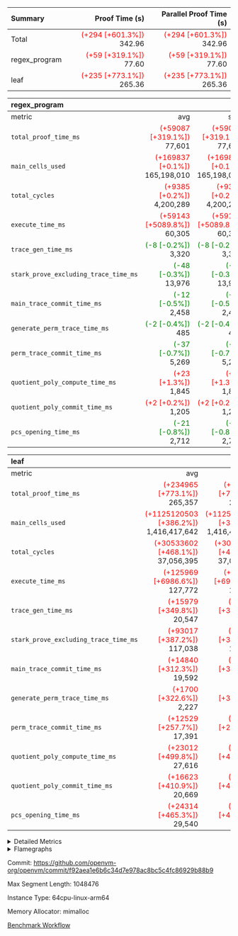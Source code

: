 | Summary | Proof Time (s) | Parallel Proof Time (s) |
|:---|---:|---:|
| Total | <span style='color: red'>(+294 [+601.3%])</span> 342.96 | <span style='color: red'>(+294 [+601.3%])</span> 342.96 |
| regex_program | <span style='color: red'>(+59 [+319.1%])</span> 77.60 | <span style='color: red'>(+59 [+319.1%])</span> 77.60 |
| leaf | <span style='color: red'>(+235 [+773.1%])</span> 265.36 | <span style='color: red'>(+235 [+773.1%])</span> 265.36 |


| regex_program |||||
|:---|---:|---:|---:|---:|
|metric|avg|sum|max|min|
| `total_proof_time_ms ` | <span style='color: red'>(+59087 [+319.1%])</span> 77,601 | <span style='color: red'>(+59087 [+319.1%])</span> 77,601 | <span style='color: red'>(+59087 [+319.1%])</span> 77,601 | <span style='color: red'>(+59087 [+319.1%])</span> 77,601 |
| `main_cells_used     ` | <span style='color: red'>(+169837 [+0.1%])</span> 165,198,010 | <span style='color: red'>(+169837 [+0.1%])</span> 165,198,010 | <span style='color: red'>(+169837 [+0.1%])</span> 165,198,010 | <span style='color: red'>(+169837 [+0.1%])</span> 165,198,010 |
| `total_cycles        ` | <span style='color: red'>(+9385 [+0.2%])</span> 4,200,289 | <span style='color: red'>(+9385 [+0.2%])</span> 4,200,289 | <span style='color: red'>(+9385 [+0.2%])</span> 4,200,289 | <span style='color: red'>(+9385 [+0.2%])</span> 4,200,289 |
| `execute_time_ms     ` | <span style='color: red'>(+59143 [+5089.8%])</span> 60,305 | <span style='color: red'>(+59143 [+5089.8%])</span> 60,305 | <span style='color: red'>(+59143 [+5089.8%])</span> 60,305 | <span style='color: red'>(+59143 [+5089.8%])</span> 60,305 |
| `trace_gen_time_ms   ` | <span style='color: green'>(-8 [-0.2%])</span> 3,320 | <span style='color: green'>(-8 [-0.2%])</span> 3,320 | <span style='color: green'>(-8 [-0.2%])</span> 3,320 | <span style='color: green'>(-8 [-0.2%])</span> 3,320 |
| `stark_prove_excluding_trace_time_ms` | <span style='color: green'>(-48 [-0.3%])</span> 13,976 | <span style='color: green'>(-48 [-0.3%])</span> 13,976 | <span style='color: green'>(-48 [-0.3%])</span> 13,976 | <span style='color: green'>(-48 [-0.3%])</span> 13,976 |
| `main_trace_commit_time_ms` | <span style='color: green'>(-12 [-0.5%])</span> 2,458 | <span style='color: green'>(-12 [-0.5%])</span> 2,458 | <span style='color: green'>(-12 [-0.5%])</span> 2,458 | <span style='color: green'>(-12 [-0.5%])</span> 2,458 |
| `generate_perm_trace_time_ms` | <span style='color: green'>(-2 [-0.4%])</span> 485 | <span style='color: green'>(-2 [-0.4%])</span> 485 | <span style='color: green'>(-2 [-0.4%])</span> 485 | <span style='color: green'>(-2 [-0.4%])</span> 485 |
| `perm_trace_commit_time_ms` | <span style='color: green'>(-37 [-0.7%])</span> 5,269 | <span style='color: green'>(-37 [-0.7%])</span> 5,269 | <span style='color: green'>(-37 [-0.7%])</span> 5,269 | <span style='color: green'>(-37 [-0.7%])</span> 5,269 |
| `quotient_poly_compute_time_ms` | <span style='color: red'>(+23 [+1.3%])</span> 1,845 | <span style='color: red'>(+23 [+1.3%])</span> 1,845 | <span style='color: red'>(+23 [+1.3%])</span> 1,845 | <span style='color: red'>(+23 [+1.3%])</span> 1,845 |
| `quotient_poly_commit_time_ms` | <span style='color: red'>(+2 [+0.2%])</span> 1,205 | <span style='color: red'>(+2 [+0.2%])</span> 1,205 | <span style='color: red'>(+2 [+0.2%])</span> 1,205 | <span style='color: red'>(+2 [+0.2%])</span> 1,205 |
| `pcs_opening_time_ms ` | <span style='color: green'>(-21 [-0.8%])</span> 2,712 | <span style='color: green'>(-21 [-0.8%])</span> 2,712 | <span style='color: green'>(-21 [-0.8%])</span> 2,712 | <span style='color: green'>(-21 [-0.8%])</span> 2,712 |

| leaf |||||
|:---|---:|---:|---:|---:|
|metric|avg|sum|max|min|
| `total_proof_time_ms ` | <span style='color: red'>(+234965 [+773.1%])</span> 265,357 | <span style='color: red'>(+234965 [+773.1%])</span> 265,357 | <span style='color: red'>(+234965 [+773.1%])</span> 265,357 | <span style='color: red'>(+234965 [+773.1%])</span> 265,357 |
| `main_cells_used     ` | <span style='color: red'>(+1125120503 [+386.2%])</span> 1,416,417,642 | <span style='color: red'>(+1125120503 [+386.2%])</span> 1,416,417,642 | <span style='color: red'>(+1125120503 [+386.2%])</span> 1,416,417,642 | <span style='color: red'>(+1125120503 [+386.2%])</span> 1,416,417,642 |
| `total_cycles        ` | <span style='color: red'>(+30533602 [+468.1%])</span> 37,056,395 | <span style='color: red'>(+30533602 [+468.1%])</span> 37,056,395 | <span style='color: red'>(+30533602 [+468.1%])</span> 37,056,395 | <span style='color: red'>(+30533602 [+468.1%])</span> 37,056,395 |
| `execute_time_ms     ` | <span style='color: red'>(+125969 [+6986.6%])</span> 127,772 | <span style='color: red'>(+125969 [+6986.6%])</span> 127,772 | <span style='color: red'>(+125969 [+6986.6%])</span> 127,772 | <span style='color: red'>(+125969 [+6986.6%])</span> 127,772 |
| `trace_gen_time_ms   ` | <span style='color: red'>(+15979 [+349.8%])</span> 20,547 | <span style='color: red'>(+15979 [+349.8%])</span> 20,547 | <span style='color: red'>(+15979 [+349.8%])</span> 20,547 | <span style='color: red'>(+15979 [+349.8%])</span> 20,547 |
| `stark_prove_excluding_trace_time_ms` | <span style='color: red'>(+93017 [+387.2%])</span> 117,038 | <span style='color: red'>(+93017 [+387.2%])</span> 117,038 | <span style='color: red'>(+93017 [+387.2%])</span> 117,038 | <span style='color: red'>(+93017 [+387.2%])</span> 117,038 |
| `main_trace_commit_time_ms` | <span style='color: red'>(+14840 [+312.3%])</span> 19,592 | <span style='color: red'>(+14840 [+312.3%])</span> 19,592 | <span style='color: red'>(+14840 [+312.3%])</span> 19,592 | <span style='color: red'>(+14840 [+312.3%])</span> 19,592 |
| `generate_perm_trace_time_ms` | <span style='color: red'>(+1700 [+322.6%])</span> 2,227 | <span style='color: red'>(+1700 [+322.6%])</span> 2,227 | <span style='color: red'>(+1700 [+322.6%])</span> 2,227 | <span style='color: red'>(+1700 [+322.6%])</span> 2,227 |
| `perm_trace_commit_time_ms` | <span style='color: red'>(+12529 [+257.7%])</span> 17,391 | <span style='color: red'>(+12529 [+257.7%])</span> 17,391 | <span style='color: red'>(+12529 [+257.7%])</span> 17,391 | <span style='color: red'>(+12529 [+257.7%])</span> 17,391 |
| `quotient_poly_compute_time_ms` | <span style='color: red'>(+23012 [+499.8%])</span> 27,616 | <span style='color: red'>(+23012 [+499.8%])</span> 27,616 | <span style='color: red'>(+23012 [+499.8%])</span> 27,616 | <span style='color: red'>(+23012 [+499.8%])</span> 27,616 |
| `quotient_poly_commit_time_ms` | <span style='color: red'>(+16623 [+410.9%])</span> 20,669 | <span style='color: red'>(+16623 [+410.9%])</span> 20,669 | <span style='color: red'>(+16623 [+410.9%])</span> 20,669 | <span style='color: red'>(+16623 [+410.9%])</span> 20,669 |
| `pcs_opening_time_ms ` | <span style='color: red'>(+24314 [+465.3%])</span> 29,540 | <span style='color: red'>(+24314 [+465.3%])</span> 29,540 | <span style='color: red'>(+24314 [+465.3%])</span> 29,540 | <span style='color: red'>(+24314 [+465.3%])</span> 29,540 |



<details>
<summary>Detailed Metrics</summary>

| group | num_segments | keygen_time_ms | commit_exe_time_ms |
| --- | --- | --- | --- |
| regex_program | 1 | 715 | 45 | 

| group | air_name | quotient_deg | interactions | constraints |
| --- | --- | --- | --- | --- |
| leaf | AccessAdapterAir<2> | 4 | 5 | 12 | 
| leaf | AccessAdapterAir<4> | 4 | 5 | 12 | 
| leaf | AccessAdapterAir<8> | 4 | 5 | 12 | 
| leaf | FriReducedOpeningAir | 4 | 35 | 59 | 
| leaf | NativePoseidon2Air<BabyBearParameters>, 1> | 4 | 31 | 302 | 
| leaf | PhantomAir | 4 | 3 | 4 | 
| leaf | ProgramAir | 1 | 1 | 4 | 
| leaf | VariableRangeCheckerAir | 1 | 1 | 4 | 
| leaf | VmAirWrapper<BranchNativeAdapterAir, BranchEqualCoreAir<1> | 2 | 11 | 23 | 
| leaf | VmAirWrapper<JalNativeAdapterAir, JalCoreAir> | 4 | 7 | 6 | 
| leaf | VmAirWrapper<NativeAdapterAir<2, 0>, PublicValuesCoreAir> | 4 | 11 | 23 | 
| leaf | VmAirWrapper<NativeAdapterAir<2, 1>, FieldArithmeticCoreAir> | 4 | 15 | 23 | 
| leaf | VmAirWrapper<NativeLoadStoreAdapterAir<1>, NativeLoadStoreCoreAir<1> | 4 | 15 | 24 | 
| leaf | VmAirWrapper<NativeVectorizedAdapterAir<4>, FieldExtensionCoreAir> | 4 | 15 | 23 | 
| leaf | VmConnectorAir | 4 | 3 | 8 | 
| leaf | VolatileBoundaryAir | 4 | 4 | 16 | 
| regex_program | AccessAdapterAir<16> | 2 | 5 | 14 | 
| regex_program | AccessAdapterAir<2> | 2 | 5 | 14 | 
| regex_program | AccessAdapterAir<32> | 2 | 5 | 14 | 
| regex_program | AccessAdapterAir<4> | 2 | 5 | 14 | 
| regex_program | AccessAdapterAir<64> | 2 | 5 | 14 | 
| regex_program | AccessAdapterAir<8> | 2 | 5 | 14 | 
| regex_program | BitwiseOperationLookupAir<8> | 2 | 2 | 4 | 
| regex_program | KeccakVmAir | 2 | 321 | 4,571 | 
| regex_program | MemoryMerkleAir<8> | 2 | 4 | 40 | 
| regex_program | PersistentBoundaryAir<8> | 2 | 3 | 6 | 
| regex_program | PhantomAir | 2 | 3 | 5 | 
| regex_program | Poseidon2PeripheryAir<BabyBearParameters>, 1> | 2 | 1 | 286 | 
| regex_program | ProgramAir | 1 | 1 | 4 | 
| regex_program | RangeTupleCheckerAir<2> | 1 | 1 | 4 | 
| regex_program | VariableRangeCheckerAir | 1 | 1 | 4 | 
| regex_program | VmAirWrapper<Rv32BaseAluAdapterAir, BaseAluCoreAir<4, 8> | 2 | 19 | 43 | 
| regex_program | VmAirWrapper<Rv32BaseAluAdapterAir, LessThanCoreAir<4, 8> | 2 | 17 | 39 | 
| regex_program | VmAirWrapper<Rv32BaseAluAdapterAir, ShiftCoreAir<4, 8> | 2 | 23 | 90 | 
| regex_program | VmAirWrapper<Rv32BranchAdapterAir, BranchEqualCoreAir<4> | 2 | 11 | 25 | 
| regex_program | VmAirWrapper<Rv32BranchAdapterAir, BranchLessThanCoreAir<4, 8> | 2 | 13 | 41 | 
| regex_program | VmAirWrapper<Rv32CondRdWriteAdapterAir, Rv32JalLuiCoreAir> | 2 | 10 | 22 | 
| regex_program | VmAirWrapper<Rv32HintStoreAdapterAir, Rv32HintStoreCoreAir> | 2 | 15 | 17 | 
| regex_program | VmAirWrapper<Rv32JalrAdapterAir, Rv32JalrCoreAir> | 2 | 16 | 20 | 
| regex_program | VmAirWrapper<Rv32LoadStoreAdapterAir, LoadSignExtendCoreAir<4, 8> | 2 | 18 | 33 | 
| regex_program | VmAirWrapper<Rv32LoadStoreAdapterAir, LoadStoreCoreAir<4> | 2 | 17 | 38 | 
| regex_program | VmAirWrapper<Rv32MultAdapterAir, DivRemCoreAir<4, 8> | 2 | 25 | 88 | 
| regex_program | VmAirWrapper<Rv32MultAdapterAir, MulHCoreAir<4, 8> | 2 | 24 | 38 | 
| regex_program | VmAirWrapper<Rv32MultAdapterAir, MultiplicationCoreAir<4, 8> | 2 | 19 | 26 | 
| regex_program | VmAirWrapper<Rv32RdWriteAdapterAir, Rv32AuipcCoreAir> | 2 | 11 | 15 | 
| regex_program | VmConnectorAir | 2 | 3 | 9 | 

| group | air_name | dsl_ir | idx | opcode | cells_used |
| --- | --- | --- | --- | --- | --- |
| leaf | <BranchNativeAdapterAir,BranchEqualCoreAir<1>> | AssertEqEI | 0 | BNE | 92 | 
| leaf | <BranchNativeAdapterAir,BranchEqualCoreAir<1>> | AssertEqV | 0 | BNE | 27,393 | 
| leaf | <BranchNativeAdapterAir,BranchEqualCoreAir<1>> | AssertEqVI | 0 | BNE | 2,599 | 
| leaf | <BranchNativeAdapterAir,BranchEqualCoreAir<1>> | AssertNeVI | 0 | BEQ | 23 | 
| leaf | <BranchNativeAdapterAir,BranchEqualCoreAir<1>> | For | 0 | BNE | 11,428,470 | 
| leaf | <BranchNativeAdapterAir,BranchEqualCoreAir<1>> | IfEq | 0 | BNE | 20,583,643 | 
| leaf | <BranchNativeAdapterAir,BranchEqualCoreAir<1>> | IfEqI | 0 | BNE | 41,174,163 | 
| leaf | <BranchNativeAdapterAir,BranchEqualCoreAir<1>> | IfNe | 0 | BEQ | 20,583,689 | 
| leaf | <BranchNativeAdapterAir,BranchEqualCoreAir<1>> | IfNeI | 0 | BEQ | 3,105 | 
| leaf | <BranchNativeAdapterAir,BranchEqualCoreAir<1>> | ZipFor | 0 | BNE | 5,710,601 | 
| leaf | <JalNativeAdapterAir,JalCoreAir> |  | 0 | JAL | 10 | 
| leaf | <JalNativeAdapterAir,JalCoreAir> | For | 0 | JAL | 257,890 | 
| leaf | <JalNativeAdapterAir,JalCoreAir> | IfNe | 0 | JAL | 20 | 
| leaf | <JalNativeAdapterAir,JalCoreAir> | ZipFor | 0 | JAL | 16,520 | 
| leaf | <NativeAdapterAir<2, 1>,FieldArithmeticCoreAir> | AddEI | 0 | ADD | 53,801,640 | 
| leaf | <NativeAdapterAir<2, 1>,FieldArithmeticCoreAir> | AddFI | 0 | ADD | 53,703,810 | 
| leaf | <NativeAdapterAir<2, 1>,FieldArithmeticCoreAir> | AddV | 0 | ADD | 68,250 | 
| leaf | <NativeAdapterAir<2, 1>,FieldArithmeticCoreAir> | AddVI | 0 | ADD | 136,212,570 | 
| leaf | <NativeAdapterAir<2, 1>,FieldArithmeticCoreAir> | Alloc | 0 | ADD | 1,591,140 | 
| leaf | <NativeAdapterAir<2, 1>,FieldArithmeticCoreAir> | Alloc | 0 | MUL | 826,890 | 
| leaf | <NativeAdapterAir<2, 1>,FieldArithmeticCoreAir> | For | 0 | ADD | 14,133,030 | 
| leaf | <NativeAdapterAir<2, 1>,FieldArithmeticCoreAir> | LoadF | 0 | ADD | 26,861,940 | 
| leaf | <NativeAdapterAir<2, 1>,FieldArithmeticCoreAir> | LoadF | 0 | MUL | 9,810 | 
| leaf | <NativeAdapterAir<2, 1>,FieldArithmeticCoreAir> | LoadHeapPtr | 0 | ADD | 30 | 
| leaf | <NativeAdapterAir<2, 1>,FieldArithmeticCoreAir> | LoadV | 0 | ADD | 13,554,510 | 
| leaf | <NativeAdapterAir<2, 1>,FieldArithmeticCoreAir> | LoadV | 0 | MUL | 13,551,960 | 
| leaf | <NativeAdapterAir<2, 1>,FieldArithmeticCoreAir> | MulEF | 0 | MUL | 3,240 | 
| leaf | <NativeAdapterAir<2, 1>,FieldArithmeticCoreAir> | MulF | 0 | MUL | 3,780 | 
| leaf | <NativeAdapterAir<2, 1>,FieldArithmeticCoreAir> | MulFI | 0 | MUL | 810 | 
| leaf | <NativeAdapterAir<2, 1>,FieldArithmeticCoreAir> | MulVI | 0 | MUL | 82,860 | 
| leaf | <NativeAdapterAir<2, 1>,FieldArithmeticCoreAir> | StoreF | 0 | ADD | 53,715,090 | 
| leaf | <NativeAdapterAir<2, 1>,FieldArithmeticCoreAir> | StoreF | 0 | MUL | 12,600 | 
| leaf | <NativeAdapterAir<2, 1>,FieldArithmeticCoreAir> | StoreHintWord | 0 | ADD | 14,099,820 | 
| leaf | <NativeAdapterAir<2, 1>,FieldArithmeticCoreAir> | StoreV | 0 | ADD | 49,920 | 
| leaf | <NativeAdapterAir<2, 1>,FieldArithmeticCoreAir> | StoreV | 0 | MUL | 46,770 | 
| leaf | <NativeAdapterAir<2, 1>,FieldArithmeticCoreAir> | SubV | 0 | SUB | 810 | 
| leaf | <NativeAdapterAir<2, 1>,FieldArithmeticCoreAir> | SubVI | 0 | SUB | 26,848,290 | 
| leaf | <NativeAdapterAir<2, 1>,FieldArithmeticCoreAir> | UnsafeCastVF | 0 | ADD | 810 | 
| leaf | <NativeAdapterAir<2, 1>,FieldArithmeticCoreAir> | ZipFor | 0 | ADD | 14,110,950 | 
| leaf | <NativeLoadStoreAdapterAir<1>,NativeLoadStoreCoreAir<1>> |  | 0 | STOREW | 31 | 
| leaf | <NativeLoadStoreAdapterAir<1>,NativeLoadStoreCoreAir<1>> | AddEFFI | 0 | LOADW | 27,743,140 | 
| leaf | <NativeLoadStoreAdapterAir<1>,NativeLoadStoreCoreAir<1>> | AddEFFI | 0 | STOREW | 83,229,420 | 
| leaf | <NativeLoadStoreAdapterAir<1>,NativeLoadStoreCoreAir<1>> | Alloc | 0 | LOADW | 1,644,178 | 
| leaf | <NativeLoadStoreAdapterAir<1>,NativeLoadStoreCoreAir<1>> | For | 0 | LOADW | 1,798 | 
| leaf | <NativeLoadStoreAdapterAir<1>,NativeLoadStoreCoreAir<1>> | For | 0 | STOREW | 797,661 | 
| leaf | <NativeLoadStoreAdapterAir<1>,NativeLoadStoreCoreAir<1>> | ImmE | 0 | STOREW | 124 | 
| leaf | <NativeLoadStoreAdapterAir<1>,NativeLoadStoreCoreAir<1>> | ImmF | 0 | STOREW | 4,960 | 
| leaf | <NativeLoadStoreAdapterAir<1>,NativeLoadStoreCoreAir<1>> | ImmV | 0 | STOREW | 97,129,727 | 
| leaf | <NativeLoadStoreAdapterAir<1>,NativeLoadStoreCoreAir<1>> | LoadE | 0 | LOADW | 116,064 | 
| leaf | <NativeLoadStoreAdapterAir<1>,NativeLoadStoreCoreAir<1>> | LoadF | 0 | LOADW | 83,244,641 | 
| leaf | <NativeLoadStoreAdapterAir<1>,NativeLoadStoreCoreAir<1>> | LoadV | 0 | LOADW | 14,905,451 | 
| leaf | <NativeLoadStoreAdapterAir<1>,NativeLoadStoreCoreAir<1>> | MulEI | 0 | STOREW | 110,972,560 | 
| leaf | <NativeLoadStoreAdapterAir<1>,NativeLoadStoreCoreAir<1>> | StoreE | 0 | STOREW | 27,862,304 | 
| leaf | <NativeLoadStoreAdapterAir<1>,NativeLoadStoreCoreAir<1>> | StoreF | 0 | STOREW | 55,509,530 | 
| leaf | <NativeLoadStoreAdapterAir<1>,NativeLoadStoreCoreAir<1>> | StoreHintWord | 0 | SHINTW | 15,359,539 | 
| leaf | <NativeLoadStoreAdapterAir<1>,NativeLoadStoreCoreAir<1>> | StoreV | 0 | STOREW | 1,518,907 | 
| leaf | <NativeLoadStoreAdapterAir<1>,NativeLoadStoreCoreAir<1>> | ZipFor | 0 | LOADW | 51,243 | 
| leaf | <NativeVectorizedAdapterAir<4>,FieldExtensionCoreAir> | AddE | 0 | FE4ADD | 26,849,280 | 
| leaf | <NativeVectorizedAdapterAir<4>,FieldExtensionCoreAir> | MulEI | 0 | BBE4MUL | 35,797,600 | 
| leaf | Arc<BabyBearParameters>, 1> | Poseidon2PermuteBabyBear | 0 | PERM_POS2 | 77,868,132 | 
| leaf | PhantomAir | CT-InitializePcsConst | 0 | PHANTOM | 12 | 
| leaf | PhantomAir | CT-ReadProofsFromInput | 0 | PHANTOM | 12 | 
| leaf | PhantomAir | CT-VerifyProofs | 0 | PHANTOM | 6 | 
| leaf | PhantomAir | CT-stage-c-build-rounds | 0 | PHANTOM | 12 | 
| leaf | PhantomAir | CT-stage-d-verifier-verify | 0 | PHANTOM | 6 | 
| leaf | PhantomAir | CT-stage-d-verify-pcs | 0 | PHANTOM | 6 | 
| leaf | PhantomAir | HintInputVec | 0 | PHANTOM | 152,850 | 

| group | air_name | dsl_ir | opcode | segment | cells_used |
| --- | --- | --- | --- | --- | --- |
| regex_program | <Rv32BaseAluAdapterAir,BaseAluCoreAir<4, 8>> |  | ADD | 0 | 36,618,768 | 
| regex_program | <Rv32BaseAluAdapterAir,BaseAluCoreAir<4, 8>> |  | AND | 0 | 1,912,104 | 
| regex_program | <Rv32BaseAluAdapterAir,BaseAluCoreAir<4, 8>> |  | OR | 0 | 847,584 | 
| regex_program | <Rv32BaseAluAdapterAir,BaseAluCoreAir<4, 8>> |  | SUB | 0 | 1,532,952 | 
| regex_program | <Rv32BaseAluAdapterAir,BaseAluCoreAir<4, 8>> |  | XOR | 0 | 344,232 | 
| regex_program | <Rv32BaseAluAdapterAir,LessThanCoreAir<4, 8>> |  | SLT | 0 | 185 | 
| regex_program | <Rv32BaseAluAdapterAir,LessThanCoreAir<4, 8>> |  | SLTU | 0 | 1,237,798 | 
| regex_program | <Rv32BaseAluAdapterAir,ShiftCoreAir<4, 8>> |  | SLL | 0 | 11,318,044 | 
| regex_program | <Rv32BaseAluAdapterAir,ShiftCoreAir<4, 8>> |  | SRA | 0 | 53 | 
| regex_program | <Rv32BaseAluAdapterAir,ShiftCoreAir<4, 8>> |  | SRL | 0 | 269,770 | 
| regex_program | <Rv32BranchAdapterAir,BranchEqualCoreAir<4>> |  | BEQ | 0 | 4,880,538 | 
| regex_program | <Rv32BranchAdapterAir,BranchEqualCoreAir<4>> |  | BNE | 0 | 2,691,832 | 
| regex_program | <Rv32BranchAdapterAir,BranchLessThanCoreAir<4, 8>> |  | BGE | 0 | 9,408 | 
| regex_program | <Rv32BranchAdapterAir,BranchLessThanCoreAir<4, 8>> |  | BGEU | 0 | 3,890,944 | 
| regex_program | <Rv32BranchAdapterAir,BranchLessThanCoreAir<4, 8>> |  | BLT | 0 | 164,512 | 
| regex_program | <Rv32BranchAdapterAir,BranchLessThanCoreAir<4, 8>> |  | BLTU | 0 | 2,273,600 | 
| regex_program | <Rv32CondRdWriteAdapterAir,Rv32JalLuiCoreAir> |  | JAL | 0 | 1,190,322 | 
| regex_program | <Rv32CondRdWriteAdapterAir,Rv32JalLuiCoreAir> |  | LUI | 0 | 800,964 | 
| regex_program | <Rv32HintStoreAdapterAir,Rv32HintStoreCoreAir> |  | HINT_STOREW | 0 | 331,942 | 
| regex_program | <Rv32JalrAdapterAir,Rv32JalrCoreAir> |  | JALR | 0 | 3,652,404 | 
| regex_program | <Rv32LoadStoreAdapterAir,LoadSignExtendCoreAir<4, 8>> |  | LOADB | 0 | 24,255 | 
| regex_program | <Rv32LoadStoreAdapterAir,LoadSignExtendCoreAir<4, 8>> |  | LOADH | 0 | 280 | 
| regex_program | <Rv32LoadStoreAdapterAir,LoadStoreCoreAir<4>> |  | LOADBU | 0 | 1,093,200 | 
| regex_program | <Rv32LoadStoreAdapterAir,LoadStoreCoreAir<4>> |  | LOADHU | 0 | 3,800 | 
| regex_program | <Rv32LoadStoreAdapterAir,LoadStoreCoreAir<4>> |  | LOADW | 0 | 45,715,640 | 
| regex_program | <Rv32LoadStoreAdapterAir,LoadStoreCoreAir<4>> |  | STOREB | 0 | 509,480 | 
| regex_program | <Rv32LoadStoreAdapterAir,LoadStoreCoreAir<4>> |  | STOREH | 0 | 402,960 | 
| regex_program | <Rv32LoadStoreAdapterAir,LoadStoreCoreAir<4>> |  | STOREW | 0 | 30,916,880 | 
| regex_program | <Rv32MultAdapterAir,DivRemCoreAir<4, 8>> |  | DIVU | 0 | 6,498 | 
| regex_program | <Rv32MultAdapterAir,MulHCoreAir<4, 8>> |  | MULHU | 0 | 9,516 | 
| regex_program | <Rv32MultAdapterAir,MultiplicationCoreAir<4, 8>> |  | MUL | 0 | 1,614,697 | 
| regex_program | <Rv32RdWriteAdapterAir,Rv32AuipcCoreAir> |  | AUIPC | 0 | 830,676 | 
| regex_program | KeccakVmAir |  | KECCAK256 | 0 | 75,936 | 
| regex_program | PhantomAir |  | PHANTOM | 0 | 1,734 | 

| group | air_name | idx | rows | prep_cols | perm_cols | main_cols | cells |
| --- | --- | --- | --- | --- | --- | --- | --- |
| leaf | AccessAdapterAir<2> | 0 | 16,777,216 |  | 16 | 11 | 452,984,832 | 
| leaf | AccessAdapterAir<4> | 0 | 8,388,608 |  | 16 | 13 | 243,269,632 | 
| leaf | AccessAdapterAir<8> | 0 | 524,288 |  | 16 | 17 | 17,301,504 | 
| leaf | NativePoseidon2Air<BabyBearParameters>, 1> | 0 | 262,144 |  | 36 | 348 | 100,663,296 | 
| leaf | PhantomAir | 0 | 32,768 |  | 8 | 6 | 458,752 | 
| leaf | ProgramAir | 0 | 524,288 |  | 8 | 10 | 9,437,184 | 
| leaf | VariableRangeCheckerAir | 0 | 262,144 | 2 | 8 | 1 | 2,359,296 | 
| leaf | VmAirWrapper<BranchNativeAdapterAir, BranchEqualCoreAir<1> | 0 | 8,388,608 |  | 28 | 23 | 427,819,008 | 
| leaf | VmAirWrapper<JalNativeAdapterAir, JalCoreAir> | 0 | 32,768 |  | 12 | 10 | 720,896 | 
| leaf | VmAirWrapper<NativeAdapterAir<2, 1>, FieldArithmeticCoreAir> | 0 | 16,777,216 |  | 20 | 30 | 838,860,800 | 
| leaf | VmAirWrapper<NativeLoadStoreAdapterAir<1>, NativeLoadStoreCoreAir<1> | 0 | 16,777,216 |  | 20 | 31 | 855,638,016 | 
| leaf | VmAirWrapper<NativeVectorizedAdapterAir<4>, FieldExtensionCoreAir> | 0 | 2,097,152 |  | 20 | 40 | 125,829,120 | 
| leaf | VmConnectorAir | 0 | 2 | 1 | 8 | 4 | 24 | 
| leaf | VolatileBoundaryAir | 0 | 2,097,152 |  | 8 | 11 | 39,845,888 | 

| group | air_name | segment | rows | prep_cols | perm_cols | main_cols | cells |
| --- | --- | --- | --- | --- | --- | --- | --- |
| regex_program | AccessAdapterAir<2> | 0 | 64 |  | 24 | 11 | 2,240 | 
| regex_program | AccessAdapterAir<4> | 0 | 32 |  | 24 | 13 | 1,184 | 
| regex_program | AccessAdapterAir<8> | 0 | 131,072 |  | 24 | 17 | 5,373,952 | 
| regex_program | BitwiseOperationLookupAir<8> | 0 | 65,536 | 3 | 8 | 2 | 655,360 | 
| regex_program | KeccakVmAir | 0 | 32 |  | 1,288 | 3,164 | 142,464 | 
| regex_program | MemoryMerkleAir<8> | 0 | 131,072 |  | 20 | 32 | 6,815,744 | 
| regex_program | PersistentBoundaryAir<8> | 0 | 131,072 |  | 12 | 20 | 4,194,304 | 
| regex_program | PhantomAir | 0 | 512 |  | 12 | 6 | 9,216 | 
| regex_program | Poseidon2PeripheryAir<BabyBearParameters>, 1> | 0 | 16,384 |  | 8 | 300 | 5,046,272 | 
| regex_program | ProgramAir | 0 | 131,072 |  | 8 | 10 | 2,359,296 | 
| regex_program | RangeTupleCheckerAir<2> | 0 | 524,288 | 2 | 8 | 1 | 4,718,592 | 
| regex_program | VariableRangeCheckerAir | 0 | 262,144 | 2 | 8 | 1 | 2,359,296 | 
| regex_program | VmAirWrapper<Rv32BaseAluAdapterAir, BaseAluCoreAir<4, 8> | 0 | 2,097,152 |  | 80 | 36 | 243,269,632 | 
| regex_program | VmAirWrapper<Rv32BaseAluAdapterAir, LessThanCoreAir<4, 8> | 0 | 65,536 |  | 40 | 37 | 5,046,272 | 
| regex_program | VmAirWrapper<Rv32BaseAluAdapterAir, ShiftCoreAir<4, 8> | 0 | 262,144 |  | 52 | 53 | 27,525,120 | 
| regex_program | VmAirWrapper<Rv32BranchAdapterAir, BranchEqualCoreAir<4> | 0 | 524,288 |  | 48 | 26 | 38,797,312 | 
| regex_program | VmAirWrapper<Rv32BranchAdapterAir, BranchLessThanCoreAir<4, 8> | 0 | 262,144 |  | 56 | 32 | 23,068,672 | 
| regex_program | VmAirWrapper<Rv32CondRdWriteAdapterAir, Rv32JalLuiCoreAir> | 0 | 131,072 |  | 44 | 18 | 8,126,464 | 
| regex_program | VmAirWrapper<Rv32HintStoreAdapterAir, Rv32HintStoreCoreAir> | 0 | 16,384 |  | 36 | 26 | 1,015,808 | 
| regex_program | VmAirWrapper<Rv32JalrAdapterAir, Rv32JalrCoreAir> | 0 | 131,072 |  | 36 | 28 | 8,388,608 | 
| regex_program | VmAirWrapper<Rv32LoadStoreAdapterAir, LoadSignExtendCoreAir<4, 8> | 0 | 1,024 |  | 76 | 35 | 113,664 | 
| regex_program | VmAirWrapper<Rv32LoadStoreAdapterAir, LoadStoreCoreAir<4> | 0 | 2,097,152 |  | 72 | 40 | 234,881,024 | 
| regex_program | VmAirWrapper<Rv32MultAdapterAir, DivRemCoreAir<4, 8> | 0 | 128 |  | 104 | 57 | 20,608 | 
| regex_program | VmAirWrapper<Rv32MultAdapterAir, MulHCoreAir<4, 8> | 0 | 256 |  | 100 | 39 | 35,584 | 
| regex_program | VmAirWrapper<Rv32MultAdapterAir, MultiplicationCoreAir<4, 8> | 0 | 65,536 |  | 80 | 31 | 7,274,496 | 
| regex_program | VmAirWrapper<Rv32RdWriteAdapterAir, Rv32AuipcCoreAir> | 0 | 65,536 |  | 28 | 21 | 3,211,264 | 
| regex_program | VmConnectorAir | 0 | 2 | 1 | 12 | 4 | 32 | 

| group | chip_name | idx | rows_used |
| --- | --- | --- | --- |
| leaf | <BranchNativeAdapterAir,BranchEqualCoreAir<1>> | 0 | 4,326,686 | 
| leaf | <JalNativeAdapterAir,JalCoreAir> | 0 | 27,444 | 
| leaf | <NativeAdapterAir<2, 1>,FieldArithmeticCoreAir> | 0 | 14,109,711 | 
| leaf | <NativeLoadStoreAdapterAir<1>,NativeLoadStoreCoreAir<1>> | 0 | 16,777,139 | 
| leaf | <NativeVectorizedAdapterAir<4>,FieldExtensionCoreAir> | 0 | 1,566,172 | 
| leaf | AccessAdapter<2> | 0 | 11,634,604 | 
| leaf | AccessAdapter<4> | 0 | 5,817,302 | 
| leaf | AccessAdapter<8> | 0 | 447,520 | 
| leaf | Arc<BabyBearParameters>, 1> | 0 | 223,759 | 
| leaf | Boundary | 0 | 1,891,902 | 
| leaf | PhantomAir | 0 | 25,484 | 
| leaf | ProgramChip | 0 | 292,385 | 
| leaf | VariableRangeCheckerAir | 0 | 262,144 | 
| leaf | VmConnectorAir | 0 | 2 | 

| group | chip_name | segment | rows_used |
| --- | --- | --- | --- |
| regex_program | <Rv32BaseAluAdapterAir,BaseAluCoreAir<4, 8>> | 0 | 1,145,990 | 
| regex_program | <Rv32BaseAluAdapterAir,LessThanCoreAir<4, 8>> | 0 | 33,459 | 
| regex_program | <Rv32BaseAluAdapterAir,ShiftCoreAir<4, 8>> | 0 | 218,639 | 
| regex_program | <Rv32BranchAdapterAir,BranchEqualCoreAir<4>> | 0 | 291,245 | 
| regex_program | <Rv32BranchAdapterAir,BranchLessThanCoreAir<4, 8>> | 0 | 198,077 | 
| regex_program | <Rv32CondRdWriteAdapterAir,Rv32JalLuiCoreAir> | 0 | 110,627 | 
| regex_program | <Rv32HintStoreAdapterAir,Rv32HintStoreCoreAir> | 0 | 12,767 | 
| regex_program | <Rv32JalrAdapterAir,Rv32JalrCoreAir> | 0 | 130,443 | 
| regex_program | <Rv32LoadStoreAdapterAir,LoadSignExtendCoreAir<4, 8>> | 0 | 701 | 
| regex_program | <Rv32LoadStoreAdapterAir,LoadStoreCoreAir<4>> | 0 | 1,966,049 | 
| regex_program | <Rv32MultAdapterAir,DivRemCoreAir<4, 8>> | 0 | 114 | 
| regex_program | <Rv32MultAdapterAir,MulHCoreAir<4, 8>> | 0 | 244 | 
| regex_program | <Rv32MultAdapterAir,MultiplicationCoreAir<4, 8>> | 0 | 52,087 | 
| regex_program | <Rv32RdWriteAdapterAir,Rv32AuipcCoreAir> | 0 | 39,557 | 
| regex_program | AccessAdapter<2> | 0 | 42 | 
| regex_program | AccessAdapter<4> | 0 | 22 | 
| regex_program | AccessAdapter<8> | 0 | 69,206 | 
| regex_program | Arc<BabyBearParameters>, 1> | 0 | 14,005 | 
| regex_program | BitwiseOperationLookupAir<8> | 0 | 65,536 | 
| regex_program | Boundary | 0 | 69,206 | 
| regex_program | KeccakVmAir | 0 | 24 | 
| regex_program | Merkle | 0 | 70,444 | 
| regex_program | PhantomAir | 0 | 289 | 
| regex_program | ProgramChip | 0 | 89,891 | 
| regex_program | RangeTupleCheckerAir<2> | 0 | 524,288 | 
| regex_program | VariableRangeCheckerAir | 0 | 262,144 | 
| regex_program | VmConnectorAir | 0 | 2 | 

| group | dsl_ir | idx | opcode | frequency |
| --- | --- | --- | --- | --- |
| leaf |  | 0 | JAL | 1 | 
| leaf |  | 0 | STOREW | 2 | 
| leaf | AddE | 0 | FE4ADD | 671,232 | 
| leaf | AddEFFI | 0 | LOADW | 894,940 | 
| leaf | AddEFFI | 0 | STOREW | 2,684,820 | 
| leaf | AddEI | 0 | ADD | 1,793,388 | 
| leaf | AddFI | 0 | ADD | 1,790,127 | 
| leaf | AddV | 0 | ADD | 2,275 | 
| leaf | AddVI | 0 | ADD | 4,540,419 | 
| leaf | Alloc | 0 | ADD | 53,038 | 
| leaf | Alloc | 0 | LOADW | 53,038 | 
| leaf | Alloc | 0 | MUL | 27,563 | 
| leaf | AssertEqEI | 0 | BNE | 4 | 
| leaf | AssertEqV | 0 | BNE | 1,191 | 
| leaf | AssertEqVI | 0 | BNE | 113 | 
| leaf | AssertNeVI | 0 | BEQ | 1 | 
| leaf | CT-InitializePcsConst | 0 | PHANTOM | 2 | 
| leaf | CT-ReadProofsFromInput | 0 | PHANTOM | 2 | 
| leaf | CT-VerifyProofs | 0 | PHANTOM | 1 | 
| leaf | CT-stage-c-build-rounds | 0 | PHANTOM | 2 | 
| leaf | CT-stage-d-verifier-verify | 0 | PHANTOM | 1 | 
| leaf | CT-stage-d-verify-pcs | 0 | PHANTOM | 1 | 
| leaf | For | 0 | ADD | 471,101 | 
| leaf | For | 0 | BNE | 496,890 | 
| leaf | For | 0 | JAL | 25,789 | 
| leaf | For | 0 | LOADW | 58 | 
| leaf | For | 0 | STOREW | 25,731 | 
| leaf | HintInputVec | 0 | PHANTOM | 25,475 | 
| leaf | IfEq | 0 | BNE | 894,941 | 
| leaf | IfEqI | 0 | BNE | 1,790,181 | 
| leaf | IfNe | 0 | BEQ | 894,943 | 
| leaf | IfNe | 0 | JAL | 2 | 
| leaf | IfNeI | 0 | BEQ | 135 | 
| leaf | ImmE | 0 | STOREW | 4 | 
| leaf | ImmF | 0 | STOREW | 160 | 
| leaf | ImmV | 0 | STOREW | 3,133,217 | 
| leaf | LoadE | 0 | LOADW | 3,744 | 
| leaf | LoadF | 0 | ADD | 895,398 | 
| leaf | LoadF | 0 | LOADW | 2,685,311 | 
| leaf | LoadF | 0 | MUL | 327 | 
| leaf | LoadHeapPtr | 0 | ADD | 1 | 
| leaf | LoadV | 0 | ADD | 451,817 | 
| leaf | LoadV | 0 | LOADW | 480,821 | 
| leaf | LoadV | 0 | MUL | 451,732 | 
| leaf | MulEF | 0 | MUL | 108 | 
| leaf | MulEI | 0 | BBE4MUL | 894,940 | 
| leaf | MulEI | 0 | STOREW | 3,579,760 | 
| leaf | MulF | 0 | MUL | 126 | 
| leaf | MulFI | 0 | MUL | 27 | 
| leaf | MulVI | 0 | MUL | 2,762 | 
| leaf | Poseidon2PermuteBabyBear | 0 | PERM_POS2 | 223,759 | 
| leaf | StoreE | 0 | STOREW | 898,784 | 
| leaf | StoreF | 0 | ADD | 1,790,503 | 
| leaf | StoreF | 0 | MUL | 420 | 
| leaf | StoreF | 0 | STOREW | 1,790,630 | 
| leaf | StoreHintWord | 0 | ADD | 469,994 | 
| leaf | StoreHintWord | 0 | SHINTW | 495,469 | 
| leaf | StoreV | 0 | ADD | 1,664 | 
| leaf | StoreV | 0 | MUL | 1,559 | 
| leaf | StoreV | 0 | STOREW | 48,997 | 
| leaf | SubV | 0 | SUB | 27 | 
| leaf | SubVI | 0 | SUB | 894,943 | 
| leaf | UnsafeCastVF | 0 | ADD | 27 | 
| leaf | ZipFor | 0 | ADD | 470,365 | 
| leaf | ZipFor | 0 | BNE | 248,287 | 
| leaf | ZipFor | 0 | JAL | 1,652 | 
| leaf | ZipFor | 0 | LOADW | 1,653 | 

| group | dsl_ir | opcode | segment | frequency |
| --- | --- | --- | --- | --- |
| regex_program |  | ADD | 0 | 1,017,188 | 
| regex_program |  | AND | 0 | 53,114 | 
| regex_program |  | AUIPC | 0 | 39,557 | 
| regex_program |  | BEQ | 0 | 187,713 | 
| regex_program |  | BGE | 0 | 294 | 
| regex_program |  | BGEU | 0 | 121,592 | 
| regex_program |  | BLT | 0 | 5,141 | 
| regex_program |  | BLTU | 0 | 71,050 | 
| regex_program |  | BNE | 0 | 103,532 | 
| regex_program |  | DIVU | 0 | 114 | 
| regex_program |  | HINT_STOREW | 0 | 12,767 | 
| regex_program |  | JAL | 0 | 66,129 | 
| regex_program |  | JALR | 0 | 130,443 | 
| regex_program |  | KECCAK256 | 0 | 1 | 
| regex_program |  | LOADB | 0 | 693 | 
| regex_program |  | LOADBU | 0 | 27,330 | 
| regex_program |  | LOADH | 0 | 8 | 
| regex_program |  | LOADHU | 0 | 95 | 
| regex_program |  | LOADW | 0 | 1,142,891 | 
| regex_program |  | LUI | 0 | 44,498 | 
| regex_program |  | MUL | 0 | 52,087 | 
| regex_program |  | MULHU | 0 | 244 | 
| regex_program |  | OR | 0 | 23,544 | 
| regex_program |  | PHANTOM | 0 | 289 | 
| regex_program |  | SLL | 0 | 213,548 | 
| regex_program |  | SLT | 0 | 5 | 
| regex_program |  | SLTU | 0 | 33,454 | 
| regex_program |  | SRA | 0 | 1 | 
| regex_program |  | SRL | 0 | 5,090 | 
| regex_program |  | STOREB | 0 | 12,737 | 
| regex_program |  | STOREH | 0 | 10,074 | 
| regex_program |  | STOREW | 0 | 772,922 | 
| regex_program |  | SUB | 0 | 42,582 | 
| regex_program |  | XOR | 0 | 9,562 | 

| group | idx | trace_gen_time_ms | total_proof_time_ms | total_cycles | total_cells | stark_prove_excluding_trace_time_ms | quotient_poly_compute_time_ms | quotient_poly_commit_time_ms | perm_trace_commit_time_ms | pcs_opening_time_ms | main_trace_commit_time_ms | main_cells_used | generate_perm_trace_time_ms | execute_time_ms |
| --- | --- | --- | --- | --- | --- | --- | --- | --- | --- | --- | --- | --- | --- | --- |
| leaf | 0 | 20,547 | 265,357 | 37,056,395 | 3,115,188,248 | 117,038 | 27,616 | 20,669 | 17,391 | 29,540 | 19,592 | 1,416,417,642 | 2,227 | 127,772 | 

| group | segment | trace_gen_time_ms | total_proof_time_ms | total_cycles | total_cells | stark_prove_excluding_trace_time_ms | quotient_poly_compute_time_ms | quotient_poly_commit_time_ms | perm_trace_commit_time_ms | pcs_opening_time_ms | main_trace_commit_time_ms | main_cells_used | generate_perm_trace_time_ms | execute_time_ms |
| --- | --- | --- | --- | --- | --- | --- | --- | --- | --- | --- | --- | --- | --- | --- |
| regex_program | 0 | 3,320 | 77,601 | 4,200,289 | 632,452,480 | 13,976 | 1,845 | 1,205 | 5,269 | 2,712 | 2,458 | 165,198,010 | 485 | 60,305 | 

</details>


<details>
<summary>Flamegraphs</summary>

[![](https://openvm-public-data-sandbox-us-east-1.s3.us-east-1.amazonaws.com/benchmark/github/flamegraphs/f92aea1e6b6c34d7e978ac8bc5c4fc86929b88b9/regex-f92aea1e6b6c34d7e978ac8bc5c4fc86929b88b9-leaf.dsl_ir.opcode.air_name.cells_used.reverse.svg)](https://openvm-public-data-sandbox-us-east-1.s3.us-east-1.amazonaws.com/benchmark/github/flamegraphs/f92aea1e6b6c34d7e978ac8bc5c4fc86929b88b9/regex-f92aea1e6b6c34d7e978ac8bc5c4fc86929b88b9-leaf.dsl_ir.opcode.air_name.cells_used.reverse.svg)
[![](https://openvm-public-data-sandbox-us-east-1.s3.us-east-1.amazonaws.com/benchmark/github/flamegraphs/f92aea1e6b6c34d7e978ac8bc5c4fc86929b88b9/regex-f92aea1e6b6c34d7e978ac8bc5c4fc86929b88b9-leaf.dsl_ir.opcode.air_name.cells_used.svg)](https://openvm-public-data-sandbox-us-east-1.s3.us-east-1.amazonaws.com/benchmark/github/flamegraphs/f92aea1e6b6c34d7e978ac8bc5c4fc86929b88b9/regex-f92aea1e6b6c34d7e978ac8bc5c4fc86929b88b9-leaf.dsl_ir.opcode.air_name.cells_used.svg)
[![](https://openvm-public-data-sandbox-us-east-1.s3.us-east-1.amazonaws.com/benchmark/github/flamegraphs/f92aea1e6b6c34d7e978ac8bc5c4fc86929b88b9/regex-f92aea1e6b6c34d7e978ac8bc5c4fc86929b88b9-leaf.dsl_ir.opcode.frequency.reverse.svg)](https://openvm-public-data-sandbox-us-east-1.s3.us-east-1.amazonaws.com/benchmark/github/flamegraphs/f92aea1e6b6c34d7e978ac8bc5c4fc86929b88b9/regex-f92aea1e6b6c34d7e978ac8bc5c4fc86929b88b9-leaf.dsl_ir.opcode.frequency.reverse.svg)
[![](https://openvm-public-data-sandbox-us-east-1.s3.us-east-1.amazonaws.com/benchmark/github/flamegraphs/f92aea1e6b6c34d7e978ac8bc5c4fc86929b88b9/regex-f92aea1e6b6c34d7e978ac8bc5c4fc86929b88b9-leaf.dsl_ir.opcode.frequency.svg)](https://openvm-public-data-sandbox-us-east-1.s3.us-east-1.amazonaws.com/benchmark/github/flamegraphs/f92aea1e6b6c34d7e978ac8bc5c4fc86929b88b9/regex-f92aea1e6b6c34d7e978ac8bc5c4fc86929b88b9-leaf.dsl_ir.opcode.frequency.svg)
[![](https://openvm-public-data-sandbox-us-east-1.s3.us-east-1.amazonaws.com/benchmark/github/flamegraphs/f92aea1e6b6c34d7e978ac8bc5c4fc86929b88b9/regex-f92aea1e6b6c34d7e978ac8bc5c4fc86929b88b9-regex_program.dsl_ir.opcode.air_name.cells_used.reverse.svg)](https://openvm-public-data-sandbox-us-east-1.s3.us-east-1.amazonaws.com/benchmark/github/flamegraphs/f92aea1e6b6c34d7e978ac8bc5c4fc86929b88b9/regex-f92aea1e6b6c34d7e978ac8bc5c4fc86929b88b9-regex_program.dsl_ir.opcode.air_name.cells_used.reverse.svg)
[![](https://openvm-public-data-sandbox-us-east-1.s3.us-east-1.amazonaws.com/benchmark/github/flamegraphs/f92aea1e6b6c34d7e978ac8bc5c4fc86929b88b9/regex-f92aea1e6b6c34d7e978ac8bc5c4fc86929b88b9-regex_program.dsl_ir.opcode.air_name.cells_used.svg)](https://openvm-public-data-sandbox-us-east-1.s3.us-east-1.amazonaws.com/benchmark/github/flamegraphs/f92aea1e6b6c34d7e978ac8bc5c4fc86929b88b9/regex-f92aea1e6b6c34d7e978ac8bc5c4fc86929b88b9-regex_program.dsl_ir.opcode.air_name.cells_used.svg)
[![](https://openvm-public-data-sandbox-us-east-1.s3.us-east-1.amazonaws.com/benchmark/github/flamegraphs/f92aea1e6b6c34d7e978ac8bc5c4fc86929b88b9/regex-f92aea1e6b6c34d7e978ac8bc5c4fc86929b88b9-regex_program.dsl_ir.opcode.frequency.reverse.svg)](https://openvm-public-data-sandbox-us-east-1.s3.us-east-1.amazonaws.com/benchmark/github/flamegraphs/f92aea1e6b6c34d7e978ac8bc5c4fc86929b88b9/regex-f92aea1e6b6c34d7e978ac8bc5c4fc86929b88b9-regex_program.dsl_ir.opcode.frequency.reverse.svg)
[![](https://openvm-public-data-sandbox-us-east-1.s3.us-east-1.amazonaws.com/benchmark/github/flamegraphs/f92aea1e6b6c34d7e978ac8bc5c4fc86929b88b9/regex-f92aea1e6b6c34d7e978ac8bc5c4fc86929b88b9-regex_program.dsl_ir.opcode.frequency.svg)](https://openvm-public-data-sandbox-us-east-1.s3.us-east-1.amazonaws.com/benchmark/github/flamegraphs/f92aea1e6b6c34d7e978ac8bc5c4fc86929b88b9/regex-f92aea1e6b6c34d7e978ac8bc5c4fc86929b88b9-regex_program.dsl_ir.opcode.frequency.svg)

</details>

Commit: https://github.com/openvm-org/openvm/commit/f92aea1e6b6c34d7e978ac8bc5c4fc86929b88b9

Max Segment Length: 1048476

Instance Type: 64cpu-linux-arm64

Memory Allocator: mimalloc

[Benchmark Workflow](https://github.com/openvm-org/openvm/actions/runs/12683609581)
